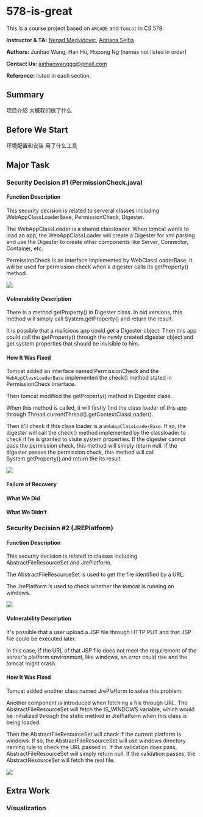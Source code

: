 # 578-is-great

This is a course project based on `ARCADE` and `Tomcat` in CS 578.

**Instructor & TA:** [Nenad Medvidovic](mailto:neno@usc.edu), [Adriana Sejfia](mailto:sejfia@usc.edu)

**Authors:** Junhao Wang, Han Hu, Hopong Ng (names not listed in order)

**Contact Us:** [junhaowanggg@gmail.com](mailto:junhaowanggg@gmail.com)

**Reference:** listed in each section.




## Summary

项目介绍
大概我们做了什么

## Before We Start

环境配置和安装
用了什么工具


## Major Task

### Security Decision #1 (PermissionCheck.java)


#### Function Description

<!-- 设计到哪些类和大概的功能 -->
This security decision is related to serveral classes including WebAppClassLoaderBase, PermissionCheck, Digester.

The WebAppClassLoader is a shared classloader. When tomcat wants to load an app, the WebAppClassLoader will create a Digester for xml parsing and use the Digester to create other components like Server, Connector, Container, etc.

PermissionCheck is an interface implemented by WebClassLoaderBase. It will be used for permission check when a digester calls its getProperty() method.

![](https://bloggg-1254259681.cos.na-siliconvalley.myqcloud.com/sv36i.png)


#### Vulnerability Description

<!-- 安全缺陷的描述（要自己写, 加引用） -->
There is a method getProperty() in Digester class. In old versions, this method will simply call System.getProperty() and return the result.

It is possible that a malicious app could get a Digester object. Then this app could call the getProperty() through the newly created digester object and get system properties that should be invisible to him.

#### How It Was Fixed

<!-- PermissionCheck的原理 -->
Tomcat added an interface named PermissionCheck and the `WebAppClassLoaderBase` implemented the check() method stated in PermissionCheck interface.

Then tomcat modified the getProperty() method in Digester class. 

When this method is called, it will firstly find the class loader of this app through Thread.currentThread().getContextClassLoader(). 

Then it'll check if this class loader is a `WebAppClassLoaderBase`. If so, the digester will call the check() method implemented by the classloader to check if he is granted to visite system properties. If the digester cannot pass the permission check, this method will simply return null. If the digester passes the permission check, this method will call System.getProperty() and return the its result.

![](https://bloggg-1254259681.cos.na-siliconvalley.myqcloud.com/it0or.png)


#### Failure of Recovery



#### What We Did



#### What We Didn’t







### Security Decision #2 (JREPlatform)

#### Function Description

<!-- 设计到哪些类和大概的功能 -->
This security decision is related to classes including AbstractFileResourceSet and JrePlatform.

The AbstractFileResourceSet is used to get the file identified by a URL.

The JrePlatform is used to check whether the tomcat is running on windows.

![](https://bloggg-1254259681.cos.na-siliconvalley.myqcloud.com/xj9uh.png)

#### Vulnerability Description

<!-- 安全缺陷的描述（要自己写, 加引用） -->
It's possible that a user upload a JSP file through HTTP PUT and that JSP file could be executed later.

In this case, if the URL of that JSP file does not meet the requirement of the server's platform environment, like windows, an error could rise and the tomcat might crash.


#### How It Was Fixed

<!-- JrePlatform的原理 -->
Tomcat added another class named JrePlatform to solve this problem.

Another component is introduced when fetching a file through URL. The AbstractFileResourceSet will fetch the IS_WINDOWS variable, which would be initialized through the static method in JrePlatform when this class is being loaded.

Then the AbstractFileResourceSet will check if the current platform is windows. If so, the AbstractFileResourceSet will use windows directory naming rule to check the URL passed in. If the validation does pass, AbstractFileResourceSet will simply return null. If the validation passes, the AbstractResourceSet will fetch the real file.

![](https://bloggg-1254259681.cos.na-siliconvalley.myqcloud.com/asiu7.png)


## Extra Work

### Visualization
